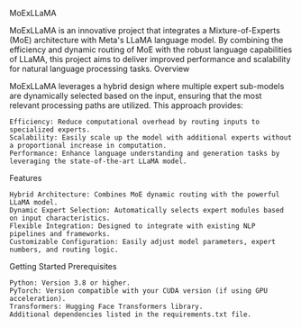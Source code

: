 MoExLLaMA

MoExLLaMA is an innovative project that integrates a Mixture-of-Experts (MoE) architecture with Meta's LLaMA language model. By combining the efficiency and dynamic routing of MoE with the robust language capabilities of LLaMA, this project aims to deliver improved performance and scalability for natural language processing tasks.
Overview

MoExLLaMA leverages a hybrid design where multiple expert sub-models are dynamically selected based on the input, ensuring that the most relevant processing paths are utilized. This approach provides:

    Efficiency: Reduce computational overhead by routing inputs to specialized experts.
    Scalability: Easily scale up the model with additional experts without a proportional increase in computation.
    Performance: Enhance language understanding and generation tasks by leveraging the state-of-the-art LLaMA model.

Features

    Hybrid Architecture: Combines MoE dynamic routing with the powerful LLaMA model.
    Dynamic Expert Selection: Automatically selects expert modules based on input characteristics.
    Flexible Integration: Designed to integrate with existing NLP pipelines and frameworks.
    Customizable Configuration: Easily adjust model parameters, expert numbers, and routing logic.

Getting Started
Prerequisites

    Python: Version 3.8 or higher.
    PyTorch: Version compatible with your CUDA version (if using GPU acceleration).
    Transformers: Hugging Face Transformers library.
    Additional dependencies listed in the requirements.txt file.
